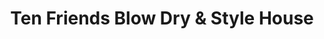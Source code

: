 ---
title: "Ten Friends Blow Dry & Style House"
url: /naperville/ten-friends-blow-dry-und-style-house/
shop: Friseur
---